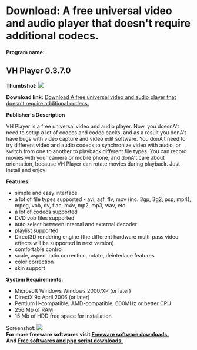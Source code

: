# Download: A free universal video and audio player that doesn't require additional codecs.

**Program name:**

## VH Player 0.3.7.0

  
**Thumbshot:** ![](http://www.freewarefiles.com/screenshot/vhplayer3b_md.gif)   
  
**Download link:** [Download A free universal video and audio player that doesn't require additional codecs.](http://freesoftwares.boysofts.com/VH-Player_program_37963.html)  
  


**Publisher's Description**  
  


VH Player is a free universal video and audio player. Now, you doesnA't need to setup a lot of codecs and codec packs, and as a result you donA't have bugs with video capture and video edit software. You donA't need to try different video and audio codecs to synchronize video with audio, or switch from one to another to playback different file types. You can record movies with your camera or mobile phone, and donA't care about orientation, because VH Player can rotate movies during playback. Just install and enjoy! 

**Features:**

  * simple and easy interface 
  * a lot of file types supported - avi, asf, flv, mov (inc. 3gp, 3g2, psp, mp4), mpeg, vob, dv, flac, m4v, mp2, mp3, wav, etc. 
  * a lot of codecs supported 
  * DVD vob files supported 
  * auto select between internal and external decoder 
  * playlist supported 
  * Direct3D rendering engine (the different hardware multi-pass video effects will be supported in next version) 
  * comfortable control 
  * scale, aspect ratio correction, rotate, deinterlace features 
  * color correction 
  * skin support 

**System Requirements:**

  * Microsoft Windows Windows 2000/XP (or later) 
  * DirectX 9c April 2006 (or later) 
  * Pentium II-compatible, AMD-compatible, 600MHz or better CPU 
  * 256 Mb of RAM 
  * 15 Mb of HDD free space for installation 

  
  
Screenshot: ![](http://www.freewarefiles.com/screenshot/vhplayer3b.gif)   
**For more freeware softwares visit [Freeware software downloads.](http://freesoftwares.boysofts.com/)**   
**And [Free softwares and php script downloads.](http://www.boysofts.com/)**
